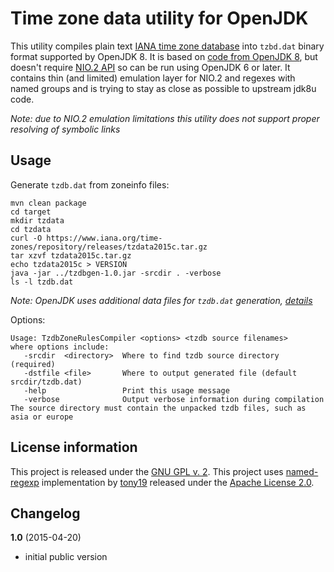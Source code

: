 Time zone data utility for OpenJDK
==================================

This utility compiles plain text [IANA time zone database](https://www.iana.org/time-zones)
into `tzbd.dat` binary format supported by OpenJDK 8. It is based on
[code from OpenJDK 8](http://hg.openjdk.java.net/jdk8u/jdk8u/jdk/file/801874e394a7/make/src/classes/build/tools/tzdb),
but doesn't require [NIO.2 API](http://www.jcp.org/en/jsr/detail?id=203) so can be run using OpenJDK 6 or later.
It contains thin (and limited) emulation layer for NIO.2 and regexes with named groups and is trying to
stay as close as possible to upstream jdk8u code.

*Note: due to NIO.2 emulation limitations this utility does not support proper resolving of symbolic links*

Usage
-----

Generate `tzdb.dat` from zoneinfo files:

    mvn clean package
    cd target
    mkdir tzdata
    cd tzdata
    curl -O https://www.iana.org/time-zones/repository/releases/tzdata2015c.tar.gz
    tar xzvf tzdata2015c.tar.gz
    echo tzdata2015c > VERSION
    java -jar ../tzdbgen-1.0.jar -srcdir . -verbose
    ls -l tzdb.dat

*Note: OpenJDK uses additional data files for `tzdb.dat` generation, [details](http://hg.openjdk.java.net/jdk8u/jdk8u/jdk/file/801874e394a7/make/gendata/GendataTZDB.gmk#l32)*

Options:

    Usage: TzdbZoneRulesCompiler <options> <tzdb source filenames>
    where options include:
       -srcdir  <directory>  Where to find tzdb source directory (required)
       -dstfile <file>       Where to output generated file (default srcdir/tzdb.dat)
       -help                 Print this usage message
       -verbose              Output verbose information during compilation
    The source directory must contain the unpacked tzdb files, such as asia or europe

License information
-------------------

This project is released under the [GNU GPL v. 2](https://www.gnu.org/licenses/gpl-2.0.html).
This project uses [named-regexp](https://github.com/tony19/named-regexp) implementation
by [tony19](https://github.com/tony19) released under the [Apache License 2.0](http://www.apache.org/licenses/LICENSE-2.0).

Changelog
---------

**1.0** (2015-04-20)

 * initial public version
